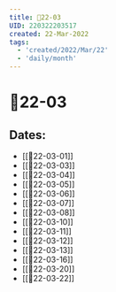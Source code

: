 ```yaml
---
title: 📅22-03
UID: 220322203517
created: 22-Mar-2022
tags:
  - 'created/2022/Mar/22'
  - 'daily/month'
---
```

# 📅22-03
## Dates:

- [[📝22-03-01]]
- [[📝22-03-03]]
- [[📝22-03-04]]
- [[📝22-03-05]]
- [[📝22-03-06]]
- [[📝22-03-07]]
- [[📝22-03-08]]
- [[📝22-03-10]]
- [[📝22-03-11]]
- [[📝22-03-12]]
- [[📝22-03-13]]
- [[📝22-03-16]]
- [[📝22-03-20]]
- [[📝22-03-22]]
